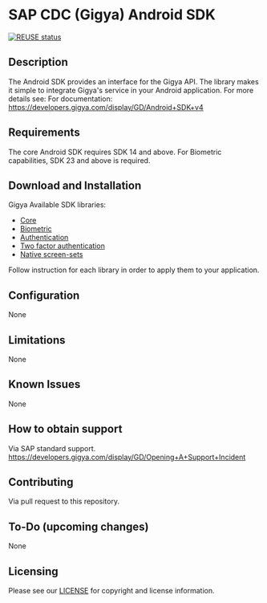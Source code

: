 # SAP CDC (Gigya) Android SDK
[![REUSE status](https://api.reuse.software/badge/github.com/SAP/gigya-android-sdk)](https://api.reuse.software/info/github.com/SAP/gigya-android-sdk)


## Description
The Android SDK provides an interface for the Gigya API.
The library makes it simple to integrate Gigya's service in your Android application.
For more details see: For documentation: https://developers.gigya.com/display/GD/Android+SDK+v4

## Requirements
The core Android SDK requires SDK 14 and above.
For Biometric capabilities, SDK 23 and above is required.

## Download and Installation

Gigya Available SDK libraries:
* [Core](https://sap.github.io/gigya-android-sdk/sdk-core/)
* [Biometric](https://sap.github.io/gigya-android-sdk/sdk-biometric/)
* [Authentication](https://sap.github.io/gigya-android-sdk/sdk-auth/)
* [Two factor authentication](https://sap.github.io/gigya-android-sdk/sdk-tfa/)
* [Native screen-sets](https://sap.github.io/gigya-nSS/)

Follow instruction for each library in order to apply them to your application.

## Configuration
None

## Limitations
None

## Known Issues
None

## How to obtain support
Via SAP standard support.
https://developers.gigya.com/display/GD/Opening+A+Support+Incident

## Contributing
Via pull request to this repository.

## To-Do (upcoming changes)
None

## Licensing
Please see our [LICENSE](https://github.com/SAP/gigya-android-sdk/blob/main/LICENSES/Apache-2.0.txt) for copyright and license information. 
